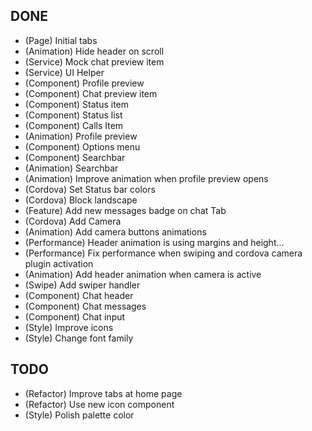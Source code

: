 ## DONE
- (Page) Initial tabs
- (Animation) Hide header on scroll
- (Service) Mock chat preview item
- (Service) UI Helper
- (Component) Profile preview
- (Component) Chat preview item
- (Component) Status item
- (Component) Status list
- (Component) Calls Item
- (Animation) Profile preview
- (Component) Options menu
- (Component) Searchbar
- (Animation) Searchbar
- (Animation) Improve animation when profile preview opens
- (Cordova) Set Status bar colors
- (Cordova) Block landscape
- (Feature) Add new messages badge on chat Tab
- (Cordova) Add Camera
- (Animation) Add camera buttons animations
- (Performance) Header animation is using margins and height...
- (Performance) Fix performance when swiping and cordova camera plugin activation
- (Animation) Add header animation when camera is active
- (Swipe) Add swiper handler
- (Component) Chat header
- (Component) Chat messages
- (Component) Chat input
- (Style) Improve icons
- (Style) Change font family

## TODO
- (Refactor) Improve tabs at home page
- (Refactor) Use new icon component
- (Style) Polish palette color
